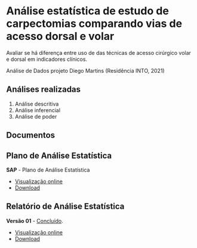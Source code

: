 # Análise estatística de estudo de carpectomias comparando vias de acesso dorsal e volar

Avaliar se há diferença entre uso de das técnicas de acesso cirúrgico volar e dorsal em indicadores clínicos.

Análise de Dados projeto Diego Martins (Residência INTO, 2021)

## Análises realizadas

1. Análise descritiva
2. Análise inferencial
3. Análise de poder
<!-- 3. Modelagem -->

## Documentos

## Plano de Análise Estatística

**SAP** - Plano de Análise Estatística

- [Visualização online][sapviz-v01]
- [Download][sappdf-v01]

[proj-desc]: https://github.com/philsf-biostat/SAR-2020-001-DM/projects/aaa
[proj-inf]: https://github.com/philsf-biostat/SAR-2020-001-DM/projects/bbb
[proj-mod]: https://github.com/philsf-biostat/SAR-2020-001-DM/projects/ccc
[sapviz-v01]: report/SAP-2020-001-DM-v01.md
[sappdf-v01]: report/SAP-2020-001-DM-v01.pdf?raw=true

## Relatório de Análise Estatística

<!-- [Ver as etapas desta análise][releases]. -->

<!-- **Versão 02** - [Em elaboração][milestone-v02]. -->

<!-- [Planejamento][v02-project]. -->

<!-- - [Visualização online][reportviz-v02] -->
<!-- - Download -->
<!-- - [Download][pdf-v02] -->

**Versão 01** - [Concluído][milestone-v01].

- [Visualização online][reportviz-v01]
- [Download][pdf-v01]
<!-- - Download -->


[releases]: https://github.com/philsf-biostat/SAR-2020-001-DM/releases/
[milestone-v01]: https://github.com/philsf-biostat/SAR-2020-001-DM/milestone/2
[reportviz-v01]: report/SAR-2020-001-DM-v01.md
[docx-v01]: report/SAR-2020-001-DM-v01.docx?raw=true
[pdf-v01]: report/SAR-2020-001-DM-v01.pdf?raw=true
[v01-project]: https://github.com/philsf-biostat/SAR-2020-001-DM/projects/1

[milestone-v02]: https://github.com/philsf-biostat/SAR-2020-001-DM/milestone/mmm02
[reportviz-v02]: report/SAR-2020-001-DM-v02.md
[docx-v02]: report/SAR-2020-001-DM-v02.docx?raw=true
[pdf-v02]: report/SAR-2020-001-DM-v02.pdf?raw=true
[v02-project]: https://github.com/philsf-biostat/SAR-2020-001-DM/projects/ppp02

